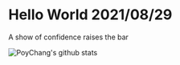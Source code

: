 # Hello World 2021/08/29

A show of confidence raises the bar

![PoyChang's github stats](https://github-readme-stats.vercel.app/api?username=poychang&show_icons=true&theme=dracula)
